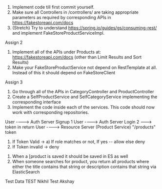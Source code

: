 1. Implement code till first commit yourself.
2. Make sure all Controllers in /controllers/ are taking appropriate parameters as required by corresponding APIs in https://fakestoreapi.com/docs
3. (Stretch) Try to understand https://spring.io/guides/gs/consuming-rest/ and implement FakeStoreProductServiceImpl.

Assign 2
1. Implement all of the APIs under Products at: https://fakestoreapi.com/docs (other than Limit Results and Sort Results)
2. Make your FakeStoreProductService not depend on RestTemplate at all. Instead of this it should depend on FakeStoreClient

Assign 3 
1. Go through all of the APIs in CategoryController and ProductController
2. Create a SelfProductService and SelfCategoryService implementing the corresponding interface
3. Implement the code inside each of the services. This code should now work with corresponding repositories.


User ----> Auth Server Signup 1
User ----> Auth Server Login 2 ---> token in return 
User ----> Resource Server (Product Service) "/products" token

1) If Token Valid -> 
   a) If role matches or not, If yes -- allow else deny
2) If Token invalid -> deny


1. When a [product is saved it should be saved in ES as well
2. When someone searches for product, you return all products where 
either the title contains that string 
or description contains that string via ElasticSearch

Test Data
TEST Nikhil
Test Akshay